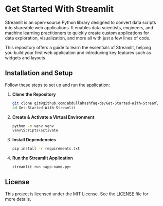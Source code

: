 # Get Started With Streamlit

Streamlit is an open-source Python library designed to convert data scripts into shareable web applications. It enables data scientists, engineers, and machine learning practitioners to quickly create custom applications for data exploration, visualization, and more all with just a few lines of code.

This repository offers a guide to learn the essentials of Streamlit, helping you build your first web application and introducing key features such as widgets and layouts.

## Installation and Setup

Follow these steps to set up and run the application:

1. **Clone the Repository**

    ```bash
    git clone git@github.com:abdullahashfaq-ds/Get-Started-With-Streamlit.git
    cd Get-Started-With-Streamlit
    ```

2. **Create & Activate a Virtual Environment**

    ```bash
    python -m venv venv
    venv\Scripts\activate
    ```

3. **Install Dependencies**

    ```bash
    pip install -r requirements.txt
    ```

4. **Run the Streamlit Application**

    ```bash
    streamlit run <app-name.py>
    ```


## License

This project is licensed under the MIT License. See the [LICENSE](LICENSE) file for more details.
